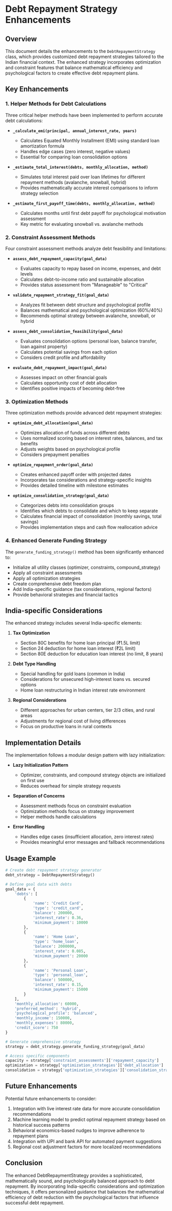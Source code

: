 # Debt Repayment Strategy Enhancements

## Overview

This document details the enhancements to the `DebtRepaymentStrategy` class, which provides customized debt repayment strategies tailored to the Indian financial context. The enhanced strategy incorporates optimization and constraint features that balance mathematical efficiency and psychological factors to create effective debt repayment plans.

## Key Enhancements

### 1. Helper Methods for Debt Calculations

Three critical helper methods have been implemented to perform accurate debt calculations:

* **`_calculate_emi(principal, annual_interest_rate, years)`**
  * Calculates Equated Monthly Installment (EMI) using standard loan amortization formula
  * Handles edge cases (zero interest, negative values)
  * Essential for comparing loan consolidation options

* **`_estimate_total_interest(debts, monthly_allocation, method)`**
  * Simulates total interest paid over loan lifetimes for different repayment methods (avalanche, snowball, hybrid)
  * Provides mathematically accurate interest comparisons to inform strategy selection

* **`_estimate_first_payoff_time(debts, monthly_allocation, method)`**
  * Calculates months until first debt payoff for psychological motivation assessment
  * Key metric for evaluating snowball vs. avalanche methods

### 2. Constraint Assessment Methods

Four constraint assessment methods analyze debt feasibility and limitations:

* **`assess_debt_repayment_capacity(goal_data)`**
  * Evaluates capacity to repay based on income, expenses, and debt levels
  * Calculates debt-to-income ratio and sustainable allocation
  * Provides status assessment from "Manageable" to "Critical"

* **`validate_repayment_strategy_fit(goal_data)`**
  * Analyzes fit between debt structure and psychological profile
  * Balances mathematical and psychological optimization (60%/40%)
  * Recommends optimal strategy between avalanche, snowball, or hybrid

* **`assess_debt_consolidation_feasibility(goal_data)`**
  * Evaluates consolidation options (personal loan, balance transfer, loan against property)
  * Calculates potential savings from each option
  * Considers credit profile and affordability

* **`evaluate_debt_repayment_impact(goal_data)`**
  * Assesses impact on other financial goals
  * Calculates opportunity cost of debt allocation
  * Identifies positive impacts of becoming debt-free

### 3. Optimization Methods

Three optimization methods provide advanced debt repayment strategies:

* **`optimize_debt_allocation(goal_data)`**
  * Optimizes allocation of funds across different debts
  * Uses normalized scoring based on interest rates, balances, and tax benefits
  * Adjusts weights based on psychological profile
  * Considers prepayment penalties

* **`optimize_repayment_order(goal_data)`**
  * Creates enhanced payoff order with projected dates
  * Incorporates tax considerations and strategy-specific insights
  * Provides detailed timeline with milestone estimates

* **`optimize_consolidation_strategy(goal_data)`**
  * Categorizes debts into consolidation groups
  * Identifies which debts to consolidate and which to keep separate
  * Calculates financial impact of consolidation (monthly savings, total savings)
  * Provides implementation steps and cash flow reallocation advice

### 4. Enhanced Generate Funding Strategy

The `generate_funding_strategy()` method has been significantly enhanced to:

* Initialize all utility classes (optimizer, constraints, compound_strategy)
* Apply all constraint assessments
* Apply all optimization strategies
* Create comprehensive debt freedom plan
* Add India-specific guidance (tax considerations, regional factors)
* Provide behavioral strategies and financial tactics

## India-specific Considerations

The enhanced strategy includes several India-specific elements:

1. **Tax Optimization**
   * Section 80C benefits for home loan principal (₹1.5L limit)
   * Section 24 deduction for home loan interest (₹2L limit)
   * Section 80E deduction for education loan interest (no limit, 8 years)

2. **Debt Type Handling**
   * Special handling for gold loans (common in India)
   * Considerations for unsecured high-interest loans vs. secured options
   * Home loan restructuring in Indian interest rate environment

3. **Regional Considerations**
   * Different approaches for urban centers, tier 2/3 cities, and rural areas
   * Adjustments for regional cost of living differences
   * Focus on productive loans in rural contexts

## Implementation Details

The implementation follows a modular design pattern with lazy initialization:

* **Lazy Initialization Pattern**
  * Optimizer, constraints, and compound strategy objects are initialized on first use
  * Reduces overhead for simple strategy requests

* **Separation of Concerns**
  * Assessment methods focus on constraint evaluation
  * Optimization methods focus on strategy improvement
  * Helper methods handle calculations

* **Error Handling**
  * Handles edge cases (insufficient allocation, zero interest rates)
  * Provides meaningful error messages and fallback recommendations

## Usage Example

```python
# Create debt repayment strategy generator
debt_strategy = DebtRepaymentStrategy()

# Define goal data with debts
goal_data = {
    'debts': [
        {
            'name': 'Credit Card',
            'type': 'credit_card',
            'balance': 200000,
            'interest_rate': 0.36,
            'minimum_payment': 10000
        },
        {
            'name': 'Home Loan',
            'type': 'home_loan',
            'balance': 2000000,
            'interest_rate': 0.085,
            'minimum_payment': 20000
        },
        {
            'name': 'Personal Loan',
            'type': 'personal_loan',
            'balance': 500000,
            'interest_rate': 0.15,
            'minimum_payment': 15000
        }
    ],
    'monthly_allocation': 60000,
    'preferred_method': 'hybrid',
    'psychological_profile': 'balanced',
    'monthly_income': 150000,
    'monthly_expenses': 80000,
    'credit_score': 750
}

# Generate comprehensive strategy
strategy = debt_strategy.generate_funding_strategy(goal_data)

# Access specific components
capacity = strategy['constraint_assessments']['repayment_capacity']
optimization = strategy['optimization_strategies']['debt_allocation']
consolidation = strategy['optimization_strategies']['consolidation_strategy']
```

## Future Enhancements

Potential future enhancements to consider:

1. Integration with live interest rate data for more accurate consolidation recommendations
2. Machine learning model to predict optimal repayment strategy based on historical success patterns
3. Behavioral economics-based nudges to improve adherence to repayment plans
4. Integration with UPI and bank API for automated payment suggestions
5. Regional cost adjustment factors for more localized recommendations

## Conclusion

The enhanced DebtRepaymentStrategy provides a sophisticated, mathematically sound, and psychologically balanced approach to debt repayment. By incorporating India-specific considerations and optimization techniques, it offers personalized guidance that balances the mathematical efficiency of debt reduction with the psychological factors that influence successful debt repayment.